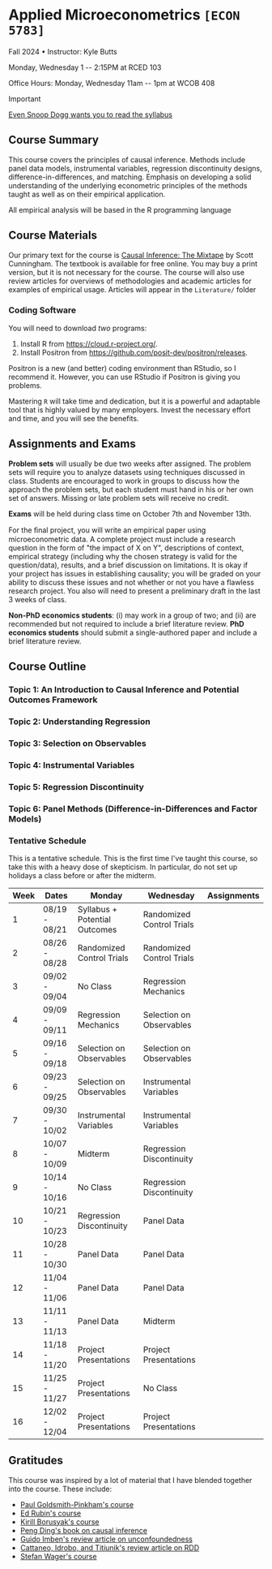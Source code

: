 # Applied Microeconometrics `[ECON 5783]`

Fall 2024 • Instructor: Kyle Butts

Monday, Wednesday 1 -- 2:15PM at RCED 103

Office Hours: Monday, Wednesday 11am -- 1pm at WCOB 408

> [!IMPORTANT]
> 
> [Even Snoop Dogg wants you to read the syllabus](https://www.cameo.com/recipient/5f2b392a0299b100202e624a)



## Course Summary

This course covers the principles of causal inference. Methods include panel data models, instrumental variables, regression discontinuity designs, difference-in-differences, and matching. Emphasis on developing a solid understanding of the underlying econometric principles of the methods taught as well as on their empirical application.

All empirical analysis will be based in the R programming language


## Course Materials

Our primary text for the course is [Causal Inference: The Mixtape](https://mixtape.scunning.com/) by Scott Cunningham. The textbook is available for free online. You may buy a print version, but it is not necessary for the course. The course will also use review articles for overviews of methodologies and academic articles for examples of empirical usage. Articles will appear in the `Literature/` folder


### Coding Software

You will need to download *two* programs:
1. Install R from <https://cloud.r-project.org/>.
2. Install Positron from <https://github.com/posit-dev/positron/releases>. 

Positron is a new (and better) coding environment than RStudio, so I recommend it. However, you can use RStudio if Positron is giving you problems.

Mastering `R` will take time and dedication, but it is a powerful and adaptable tool that is highly valued by many employers. Invest the necessary effort and time, and you will see the benefits.


## Assignments and Exams

**Problem sets** will usually be due two weeks after assigned. 
The problem sets will require you to analyze datasets using techniques discussed in class. 
Students are encouraged to work in groups to discuss how the approach the problem sets, but each student must hand in his or her own set of answers. 
Missing or late problem sets will receive no credit.

**Exams** will be held during class time on October 7th and November 13th.

For the ﬁnal project, you will write an empirical paper using microeconometric data. 
A complete project must include a research question in the form of "the impact of X on Y", descriptions of context, empirical strategy (including why the chosen strategy is valid for the question/data), results, and a brief discussion on limitations. 
It is okay if your project has issues in establishing causality; you will be graded on your ability to discuss these issues and not whether or not you have a flawless research project.
You also will need to present a preliminary draft in the last 3 weeks of class.

**Non-PhD economics students**: (i) may work in a group of two; and (ii) are recommended but not required to include a brief literature review.
**PhD economics students** should submit a single-authored paper and include a brief literature review.




## Course Outline

### Topic 1: An Introduction to Causal Inference and Potential Outcomes Framework


### Topic 2: Understanding Regression


### Topic 3: Selection on Observables


### Topic 4: Instrumental Variables


### Topic 5: Regression Discontinuity


### Topic 6: Panel Methods (Difference-in-Differences and Factor Models)






### Tentative Schedule

This is a tentative schedule. This is the first time I've taught this course, so take this with a heavy dose of skepticism. In particular, do not set up holidays a class before or after the midterm. 

<!-- Schedule -->
| Week | Dates         | Monday                        | Wednesday                 | Assignments |
|------|---------------|-------------------------------|---------------------------|-------------|
| 1    | 08/19 - 08/21 | Syllabus + Potential Outcomes | Randomized Control Trials |             |
| 2    | 08/26 - 08/28 | Randomized Control Trials     | Randomized Control Trials |             |
| 3    | 09/02 - 09/04 | No Class                      | Regression Mechanics      |             |
| 4    | 09/09 - 09/11 | Regression Mechanics          | Selection on Observables  |             |
| 5    | 09/16 - 09/18 | Selection on Observables      | Selection on Observables  |             |
| 6    | 09/23 - 09/25 | Selection on Observables      | Instrumental Variables    |             |
| 7    | 09/30 - 10/02 | Instrumental Variables        | Instrumental Variables    |             |
| 8    | 10/07 - 10/09 | Midterm                       | Regression Discontinuity  |             |
| 9    | 10/14 - 10/16 | No Class                      | Regression Discontinuity  |             |
| 10   | 10/21 - 10/23 | Regression Discontinuity      | Panel Data                |             |
| 11   | 10/28 - 10/30 | Panel Data                    | Panel Data                |             |
| 12   | 11/04 - 11/06 | Panel Data                    | Panel Data                |             |
| 13   | 11/11 - 11/13 | Panel Data                    | Midterm                   |             |
| 14   | 11/18 - 11/20 | Project Presentations         | Project Presentations     |             |
| 15   | 11/25 - 11/27 | Project Presentations         | No Class                  |             |
| 16   | 12/02 - 12/04 | Project Presentations         | Project Presentations     |             |
<!-- Schedule -->





## Gratitudes

This course was inspired by a lot of material that I have blended together into the course. These include:
- [Paul Goldsmith-Pinkham's course](https://github.com/paulgp/applied-methods-phd)
- [Ed Rubin's course](https://github.com/edrubin/EC607S24)
- [Kirill Borusyak's course](https://github.com/borusyak/are213)
- [Peng Ding's book on causal inference](https://arxiv.org/abs/2305.18793)
- [Guido Imben's review article on unconfoundedness](https://direct.mit.edu/rest/article-abstract/86/1/4/57476/Nonparametric-Estimation-of-Average-Treatment?redirectedFrom=fulltext)
- [Cattaneo, Idrobo, and Titiunik's review article on RDD](https://rdpackages.github.io/references/Cattaneo-Idrobo-Titiunik_2024_CUP.pdf)
- [Stefan Wager's course](https://web.stanford.edu/~swager/stats361.pdf)






